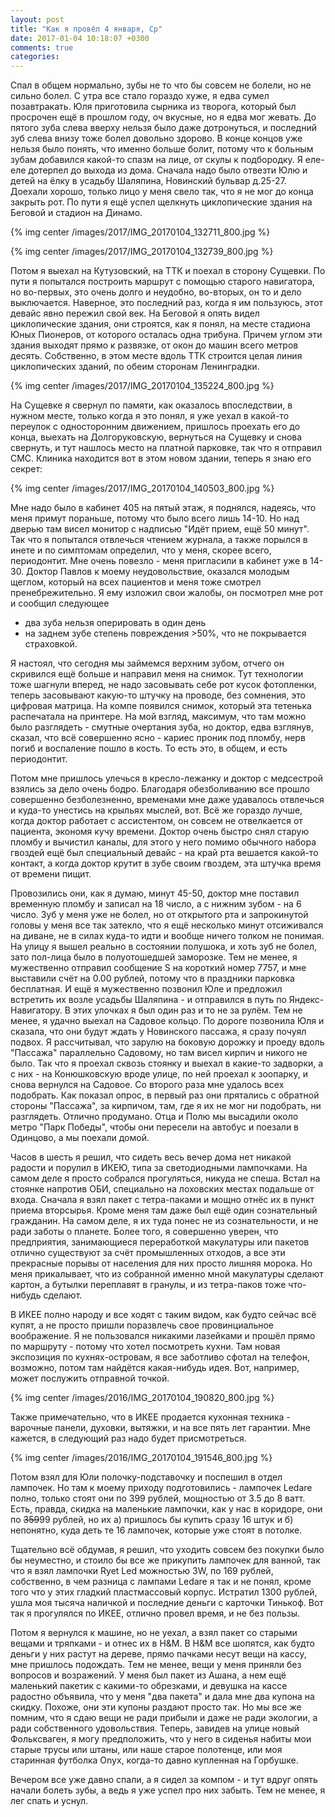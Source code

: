 ```yaml
---
layout: post
title: "Как я провёл 4 января, Ср"
date: 2017-01-04 10:18:07 +0300
comments: true
categories: 
---
```

Спал в общем нормально, зубы не то что бы совсем не болели, но не сильно болел. С утра все стало гораздо хуже, я едва сумел позавтракать. Юля приготовила сырника из творога, который был просрочен ещё в прошлом году, оч вкусные, но я едва мог жевать. До пятого зуба слева вверху нельзя было даже дотронуться, и последний зуб слева внизу тоже болел довольно здорово. В конце концов уже нельзя было понять, что именно больше болит, потому что к больным зубам добавился какой-то спазм на лице, от скулы к подбородку. Я еле-еле дотерпел до выхода из дома. Сначала надо было отвезти Юлю и детей на ёлку в усадьбу Шаляпина, Новинский бульвар д.25-27. Доехали хорошо, только лицо у меня свело так, что я не мог до конца закрыть рот. По пути я ещё успел щелкнуть циклопические здания на Беговой и стадион на Динамо.

{% img center /images/2017/IMG_20170104_132711_800.jpg %}

{% img center /images/2017/IMG_20170104_132739_800.jpg %}

Потом я выехал на Кутузовский, на ТТК и поехал в сторону Сущевки. По пути я попытался построить маршрут с помощью старого навигатора, но во-первых, это очень долго и неудобно, во-вторых, он то и дело выключается. Наверное, это последний раз, когда я им пользуюсь, этот девайс явно пережил свой век. На Беговой я опять видел циклопические здания, они строятся, как я понял, на месте стадиона Юных Пионеров, от которого осталась одна трибуна. Причем углом эти здания выходят прямо к развязке, от окон до машин всего метров десять. Собственно, в этом месте вдоль ТТК строится целая линия циклопических зданий, по обеим сторонам Ленинградки.

{% img center /images/2017/IMG_20170104_135224_800.jpg %}

На Сущевке я свернул по памяти, как оказалось впоследствии, в нужном месте, только когда я это понял, я уже уехал в какой-то переулок с односторонним движением, пришлось проехать его до конца, выехать на Долгоруковскую, вернуться на Сущевку и снова свернуть, и тут нашлось место на платной парковке, так что я отправил СМС. Клиника находится вот в этом новом здании, теперь я знаю его секрет:

{% img center /images/2017/IMG_20170104_140503_800.jpg %}

Мне надо было в кабинет 405 на пятый этаж, я поднялся, надеясь, что меня примут пораньше, потому что было всего лишь 14-10. Но над дверью там висел монитор с надписью "Идёт прием, ещё 50 минут". Так что я попытался отвлечься чтением журнала, а также порылся в инете и по симптомам определил, что у меня, скорее всего, периодонтит. Мне очень повезло - меня пригласили в кабинет уже в 14-30. Доктор Павлов к моему неудовольствие, оказался молодым щеглом, который на всех пациентов и меня тоже смотрел пренебрежительно. Я ему изложил свои жалобы, он посмотрел мне рот и сообщил следующее

- два зуба нельзя оперировать в один день
- на заднем зубе степень повреждения >50%, что не покрывается страховкой.

Я настоял, что сегодня мы займемся верхним зубом, отчего он скривился ещё больше и направил меня на снимок. Тут технологии тоже шагнули вперед, не надо засовывать себе рот кусок фотопленки, теперь засовывают какую-то штучку на проводе, без сомнения, это цифровая матрица. На компе появился снимок, который эта тетенька распечатала на принтере. На мой взгляд, максимум, что там можно было разглядеть - смутные очертания зуба, но доктор, едва взглянув, сказал, что всё совершенно ясно - кариес проник под пломбу, нерв погиб и воспаление пошло в кость. То есть это, в общем, и есть периодонтит.  

Потом мне пришлось улечься в кресло-лежанку и доктор с медсестрой взялись за дело очень бодро. Благодаря обезболиванию все прошло совершенно безболезненно, временами мне даже удавалось отвлечься и куда-то унестись на крыльях мыслей, вот. Всё же гораздо лучше, когда доктор работает с ассистентом, он совсем не отвелкается от пациента, экономя кучу времени. Доктор очень быстро снял старую пломбу и вычистил каналы, для этого у него помимо обычного набора гвоздей ещё был специальный девайс - на край рта вешается какой-то контакт, а когда доктор крутит в зубе своим гвоздем, эта штучка время от времени пищит.

Провозились они, как я думаю, минут 45-50, доктор мне поставил временную пломбу и записал на 18 число, а с нижним зубом - на 6 число. Зуб у меня уже не болел, но от открытого рта и запрокинутой головы у меня все так затекло, что я ещё несколько минут отсиживался на диване, не в силах куда-то идти и вообще ничего толком не понимая. На улицу я вышел реально в состоянии полушока, и хоть зуб не болел, зато пол-лица было в полуотошедшей заморозке. Тем не менее, я мужественно отправил сообщение S на короткий номер 7757, и мне выставили счёт на 0.00 рублей, потому что в праздники парковка бесплатная. И ещё я мужественно позвонил Юле и предложил встретить их возле усадьбы Шаляпина - и отправился в путь по Яндекс-Навигатору. В этих улочках я был один раз и то не за рулём. Тем не менее, я удачно выехал на Садовое кольцо. По дороге позвонила Юля и сказала, что они будут ждать у Новинского пассажа, я сразу почуял подвох. Я рассчитывал, что зарулю на боковую дорожку и проеду вдоль "Пассажа" параллельно Садовому, но там висел кирпич и никого не было. Так что я проехал сквозь стоянку и выехал в какие-то задворки, а с них - на Конюшковскую вроде улице, по ней проехал к зоопарку, и снова вернулся на Садовое. Со второго раза мне удалось всех подобрать. Как показал опрос, в первый раз они прятались с обратной стороны "Пассажа", за кирпичом, там, где я их не мог ни подобрать, ни разглядеть. Отлично продумано. Отца и Полю мы высадили около метро "Парк Победы", чтобы они пересели на автобус и поезали в Одинцово, а мы поехали домой. 

Часов в шесть я решил, что сидеть весь вечер дома нет никакой радости и порулил в ИКЕЮ, типа за светодиодными лампочками. На самом деле я просто собрался прогуляться, никуда не спеша. Встал на стоянке напротив ОБИ, специально на лоховских местах подальше от входа. Сначала я взял пакет с тетра-паками и мощно отнёс их в пункт приема вторсырья. Кроме меня там даже был ещё один сознательный гражданин. На самом деле, я их туда понес не из сознательности, и не ради заботы о планете. Более того, я совершенно уверен, что предприятия, занимающиеся переработкой макулатуры или пакетов отлично существуют за счёт промышленных отходов, а все эти прекрасные порывы от населения для них просто лишняя морока. Но меня прикалывает, что из собранной именно мной макулатуры сделают картон, а бутылки переплавят в гранулы, и из тетра-паков тоже что-нибудь сделают.

В ИКЕЕ полно народу и все ходят с таким видом, как будто сейчас всё купят, а не просто пришли поразвлечь свое провинциальное воображение. Я не пользовался никакими лазейками и прошёл прямо по маршруту - потому что хотел посмотреть кухни. Там новая экспозиция по кухнях-островам, я все заботливо сфотал на телефон, возможно, потом там найдётся какая-нибудь идея. Вот, например, может послужить отправной точкой.

{% img center /images/2016/IMG_20170104_190820_800.jpg %}

Также примечательно, что в ИКЕЕ продается кухонная техника - варочные панели, духовки, вытяжки, и на все пять лет гарантии. Мне кажется, в следующий раз надо будет присмотреться. 

{% img center /images/2016/IMG_20170104_191546_800.jpg %}

Потом взял для Юли полочку-подставочку и поспешил в отдел лампочек. Но там к моему приходу подготовились - лампочек Ledare полно, только стоят они по 399 рублей, мощностью от 3.5 до 8 ватт. Есть, правда, скидка на маленькие лампочки, как у нас в коридоре, они по ~~359~~99 рублей, но их а) пришлось бы купить сразу 16 штук и б) непонятно, куда деть те 16 лампочек, которые уже стоят в потолке.

Тщательно всё обдумав, я решил, что уходить совсем без покупки было бы неуместно, и стоило бы все же прикупить лампочек для ванной, так что я взял лампочки Ryet Led можностью 3W, по 169 рублей, собственно, в чем разница с лампами Ledare я так и не понял, кроме того что у этих гладкий пластмассовый корпус. Истратил 1300 рублей, ушла моя тысяча наличкой и последние деньги с карточки Тинькоф. Вот так я прогулялся по ИКЕЕ, отлично провел время, и не без пользы.

Потом я вернулся к машине, но не уехал, а взял пакет со старыми вещами и тряпками - и отнес их в H&M. В H&M все шопятся, как будто деньги у них растут на дереве, прямо пачками несут вещи на кассу, мне пришлось подождать. Тем не менее, вещи у меня приняли без вопросов и возражений. У меня был пакет из Ашана, а нем ещё маленький пакетик с какими-то обрезками, и девушка на кассе радостно объявила, что у меня "два пакета" и дала мне два купона на скидку. Похоже, они эти купоны раздают просто так. Но мы все же помним, что я сдаю вещи не ради прибыли и даже не ради экологии, а ради собственного удовольствия. Теперь, завидев на улице новый Фольксваген, я могу предположить, что у него в сиденья набиты мои старые трусы или штаны, или наше старое полотенце, или моя старинная футболка Onyx, когда-то давно купленная на Горбушке. 

Вечером все уже давно спали, а я сидел за компом - и тут вдруг опять начали болеть зубы, а ведь я уже успел про них забыть. Тем не менее, я лег спать и уснул.